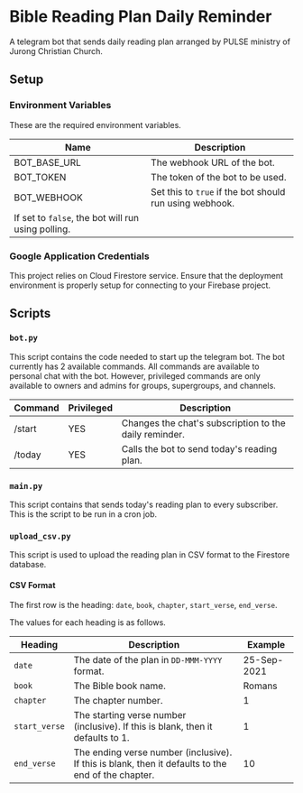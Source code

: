 # Bible Reading Plan Daily Reminder

A telegram bot that sends daily reading plan arranged by PULSE ministry of Jurong Christian Church.

## Setup

### Environment Variables

These are the required environment variables.

| Name                                               | Description                                             |
| -------------------------------------------------- | ------------------------------------------------------- |
| BOT_BASE_URL                                       | The webhook URL of the bot.                             |
| BOT_TOKEN                                          | The token of the bot to be used.                        |
| BOT_WEBHOOK                                        | Set this to `true` if the bot should run using webhook. |
| If set to `false`, the bot will run using polling. |

### Google Application Credentials

This project relies on Cloud Firestore service. Ensure that the deployment environment is properly
setup for connecting to your Firebase project.

## Scripts

### `bot.py`

This script contains the code needed to start up the telegram bot. The bot currently has 2 available commands. All commands are available to personal chat with the bot. However, privileged commands are only available to owners and admins for groups, supergroups, and channels.

| Command | Privileged | Description                                            |
| ------- | ---------- | ------------------------------------------------------ |
| /start  | YES        | Changes the chat's subscription to the daily reminder. |
| /today  | YES        | Calls the bot to send today's reading plan.            |

### `main.py`

This script contains that sends today's reading plan to every subscriber. This is the script to be run in a cron job.

### `upload_csv.py`

This script is used to upload the reading plan in CSV format to the Firestore database.

#### CSV Format

The first row is the heading: `date`, `book`, `chapter`, `start_verse`, `end_verse`.

The values for each heading is as follows.

| Heading       | Description                                                                                        | Example     |
| ------------- | -------------------------------------------------------------------------------------------------- | ----------- |
| `date`        | The date of the plan in `DD-MMM-YYYY` format.                                                      | 25-Sep-2021 |
| `book`        | The Bible book name.                                                                               | Romans      |
| `chapter`     | The chapter number.                                                                                | 1           |
| `start_verse` | The starting verse number (inclusive). If this is blank, then it defaults to 1.                    | 1           |
| `end_verse`   | The ending verse number (inclusive). If this is blank, then it defaults to the end of the chapter. | 10          |
